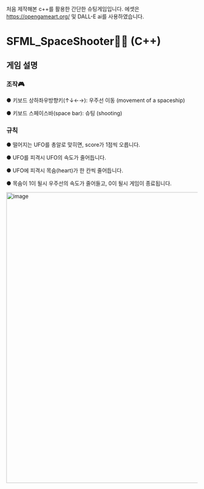 처음 제작해본 c++를 활용한 간단한 슈팅게임입니다. 에셋은 https://opengameart.org/ 및 DALL-E ai를 사용하였습니다.

# SFML_SpaceShooter🚀🚀 (C++)

## 게임 설명

### 조작🎮
● 키보드 상하좌우방향키(↑↓←→): 우주선 이동 (movement of a spaceship)  

● 키보드 스페이스바(space bar): 슈팅 (shooting)  


### 규칙
● 떨어지는 UFO를 총알로 맞히면, score가 1점씩 오릅니다.  

● UFO를 피격시 UFO의 속도가 줄어듭니다.  

● UFO에 피격시 목숨(heart)가 한 칸씩 줄어듭니다.  

● 목숨이 1이 될시 우주선의 속도가 줄어들고, 0이 될시 게임이 종료됩니다.  



<img width="767" alt="image" src="https://github.com/ChangjaeHan/SFML_SpaceShooter/assets/83817116/600a1c6a-3a0f-4af3-aab3-fb47207bff5f">

